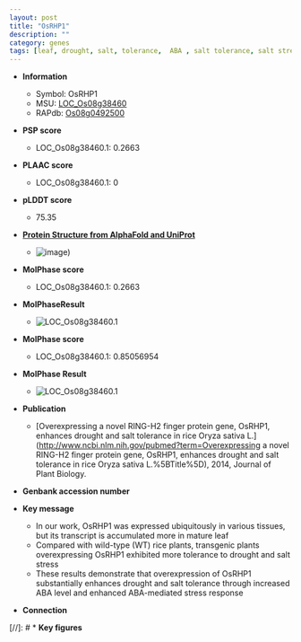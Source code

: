 ```yaml
---
layout: post
title: "OsRHP1"
description: ""
category: genes
tags: [leaf, drought, salt, tolerance,  ABA , salt tolerance, salt stress, stress, ABA, stress response]
---
```


* **Information**  
    + Symbol: OsRHP1  
    + MSU: [LOC_Os08g38460](http://rice.plantbiology.msu.edu/cgi-bin/ORF_infopage.cgi?orf=LOC_Os08g38460)  
    + RAPdb: [Os08g0492500](http://rapdb.dna.affrc.go.jp/viewer/gbrowse_details/irgsp1?name=Os08g0492500)  

* **PSP score**  
    + LOC_Os08g38460.1: 0.2663 

* **PLAAC score**  
    + LOC_Os08g38460.1: 0 

* **pLDDT score**
    + 75.35

* **[Protein Structure from AlphaFold and UniProt](https://www.uniprot.org/uniprotkb/Q6Z8T9/entry#structure)**
    + ![image](https://ricepsp.github.io/images/Q6/AF-Q6Z8T9-F1.png))

* **MolPhase score**
    + LOC_Os08g38460.1: 0.2663

* **MolPhaseResult**
    + ![LOC_Os08g38460.1](https://ricepsp.github.io/pictures/LOC_Os08g/LOC_Os08g38460.1.png)

* **MolPhase score**
    + LOC_Os08g38460.1: 0.85056954

* **MolPhase Result**
    + ![LOC_Os08g38460.1](https://304243504.github.io/Pictures/LOC_Os08g/LOC_Os08g38460.1.png)

* **Publication**  
    + [Overexpressing a novel RING-H2 finger protein gene, OsRHP1, enhances drought and salt tolerance in rice Oryza sativa L.](http://www.ncbi.nlm.nih.gov/pubmed?term=Overexpressing a novel RING-H2 finger protein gene, OsRHP1, enhances drought and salt tolerance in rice Oryza sativa L.%5BTitle%5D), 2014, Journal of Plant Biology.

* **Genbank accession number**  

* **Key message**  
    + In our work, OsRHP1 was expressed ubiquitously in various tissues, but its transcript is accumulated more in mature leaf
    + Compared with wild-type (WT) rice plants, transgenic plants overexpressing OsRHP1 exhibited more tolerance to drought and salt stress
    + These results demonstrate that overexpression of OsRHP1 substantially enhances drought and salt tolerance through increased ABA level and enhanced ABA-mediated stress response

* **Connection**  

[//]: # * **Key figures**  


